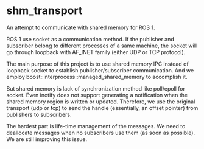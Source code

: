 # shm_transport
An attempt to communicate with shared memory for ROS 1.

ROS 1 use socket as a communication method. If the publisher and
subscriber belong to different processes of a same machine, the socket
will go through loopback with AF_INET family (either UDP or TCP protocol).

The main purpose of this project is to use shared memory IPC instead
of loopback socket to establish publisher/subscriber communication.
And we employ boost::interprocess::managed_shared_memory to accomplish
it.

But shared memory is lack of synchronization method like poll/epoll
for socket. Even inotify does not support generating a notification
when the shared memory region is written or updated. Therefore, we
use the original transport (udp or tcp) to send the handle (essentially,
an offset pointer) from publishers to subscribers.

The hardest part is life-time management of the messages. We need to
deallocate messages when no subscribers use them (as soon as possible).
We are still improving this issue.
